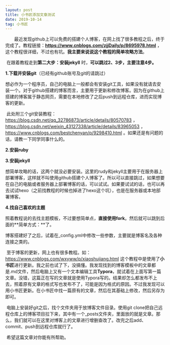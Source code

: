 ```yaml
---
layout: post
title: 小书匠添加文章测试
date: 2019-10-14 
tag: 小书匠
---
```


　　最近发现github上可以免费的搭建个人博客，在网上找了很多教程之后，终于完成了。教程链接：**https://www.cnblogs.com/zjjDaily/p/8695978.html**  ，这个教程很详细，不过也有坑。**我主要来说说这个教程的简单攻略方法**。

​	在跟着教程走到**第二大步：安装jekyll** 时，**可以跳过2、3步，主要注意4步。**

**1.下载并安装git**（已经有github账号及git的请跳过）

​	想必作为一个程序员，自己的电脑上一般都会有安装git工具，如果没有就请去安装一个。对于github搭建的博客而言，主要用于更新和修改博客。因为在github上搭建的博客属于静态网页，需要在本地修改了之后push到远程仓库，进而实现博客的更新。

​	此处附三个git安装教程：https://blog.csdn.net/qq_32786873/article/details/80570783 ，https://blog.csdn.net/weixin_43127338/article/details/83965053 ，https://www.cnblogs.com/bestchenyan/p/9298410.html 。如果还是有问题的话，请教一下同学同事什么的。

**2.安装ruby**

**3.安装jekyll**

​	想简单攻略的话，这两个就没必要安装。这里的rudy和jekyll主要用于在服务器上部署博客，这样就不叫使用github搭建个人博客了。所以可以直接跳过，如果想要在自己的电脑或者服务器上部署博客的话，可以试试。如果要试试的话，也可以再去试试hexo（之前找教程的时候也掉进了hexo这个坑），也是在服务器或本地部署博客。

 **4.找自己喜欢的主题**

​	照着教程说的去找主题模板，不过要想简单点，**直接使用fork**。然后就可以跳到后面的**简单方式：**了。

​	博客搭建好了之后，试着在_config.yml中修改一些参数，主要就是博客名及各种连接之类的。

​	至于博客的更新，网上也有很多教程。如：https://www.cnblogs.com/wxyww/p/xiaoshujiang.html 这个教程中是使用了**小书匠**进行更新。我之前也试了下，没搞懂。我发现找到的博客模板中的文章都是.md文件，然后电脑上又有一个文本编辑工具**Typora**，就试着在上面写第一篇文章。没错，这篇正在写的文章就是使用Typora写的。结果却怎么都发布不上去，照着原有文章的格式写也发布不了，可能是因为格式的原因。不过我发现可以用小书匠更新。在小书匠中找一篇原有的文章，然后在其基础上修改，然后另存为即可。

​	电脑上安装好git之后，找个文件夹用于放博客文件目录。使用git clone把自己远程仓库上的博客项目拉下来，其中有一个_posts文件夹，里面放的就是文章。那么，我们就可以在这里对博客上的文章进行增删查改了。改完之后add、commit、push到远程仓库就行了。

​	希望这篇文章对你能有所帮助。


